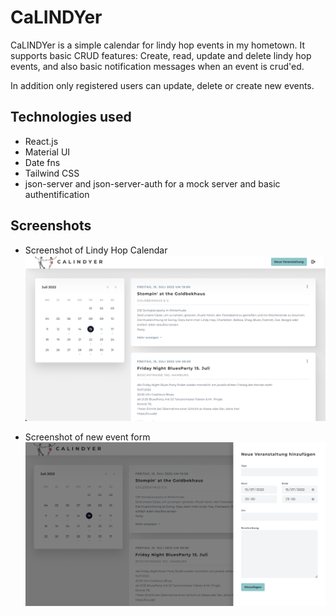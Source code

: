 # CaLINDYer

CaLINDYer is a simple calendar for lindy hop events in my hometown. It supports basic CRUD features: Create, read, update and delete lindy hop events, and also basic notification messages when an event is crud'ed.

In addition only registered users can update, delete or create new events.

## Technologies used

- React.js
- Material UI
- Date fns
- Tailwind CSS
- json-server and json-server-auth for a mock server and basic authentification

## Screenshots

- Screenshot of Lindy Hop Calendar
  ![Screenshot of lindy hop calender](https://github.com/ngoc-truong/calendar/blob/main/src/assets/Screenshot_Calendar.png)

- Screenshot of new event form
  ![Screenshot of new event form](https://github.com/ngoc-truong/calendar/blob/main/src/assets/Screenshot_NewEvent.png)
